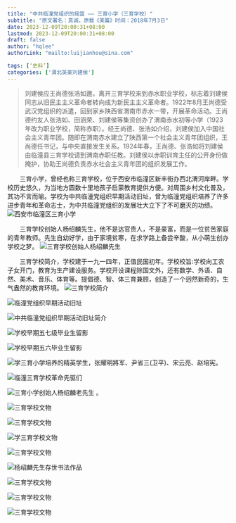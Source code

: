 ```yaml
---
title: "中共临潼党组织的摇篮 —— 三育小学（三育学校）"
subtitle: "原文署名：真诚，原载《美篇》时间：2018年7月3日"
date: 2023-12-09T20:00:31+08:00
lastmod: 2023-12-09T20:00:31+08:00
draft: false
author: "hqlee"
authorLink: "mailto:luijianhou@sina.com"

tags: [‘史料’]
categories: ['渭北英豪刘建侯']
---
```


>刘建侯应王尚德张浩如邀，离开三育学校来到赤水职业学校，标志着刘建侯同志从旧民主主义革命者转向成为新民主主义革命者。1922年8月王尚德受武汉党组织的派遣，回到家乡陕西省渭南市赤水一带，开展革命活动。王尚德约友人张浩如、田涵荣、刘建侯等集资创办了渭南赤水初等小学（1923年改为职业学校，简称赤职）。经王尚德、张浩如介绍，刘建侯加入中国社会主义青年团。随即在渭南赤水建立了陕西第一个社会主义青年团组织，王尚德任书记，与中央直接发生关系。1924年春，王尚德、张浩如将刘建侯由临潼县三育学校请到渭南赤职任教。刘建侯以赤职训育主任的公开身份做掩护，协助王尚德负责赤水社会主义青年团的组织发展工作。


　　三育小学，曾经也称三育学校，位于西安市临潼区新丰街办西北渭河岸畔。学校历史悠久，为当地方圆数十里地孩子启蒙教育提供方便。对周围乡村文化普及，其功不言而喻。学校为中共临潼党组织早期活动旧址，曾为临潼党组织培养了许多进步青年和革命志士，为中共临潼党组织的发展壮大立下了不可磨灭的功绩。
![西安市临潼区三育小学](/images/sanyu/image.png "西安市临潼区三育小学")


　　三育学校创始人杨绍麟先生，他不是达官贵人，不是豪富，而是一位贫苦家庭的青年教师。先生自幼好学，由于家境贫寒，在求学路上备尝辛酸，从小萌生创办学校之梦。
![三育学校创始人杨绍麟先生](/images/sanyu/image-1.png "三育学校创始人杨绍麟先生")


　　三育学校简介，学校建于一九一四年，正值民国初年。学校校旨:学校向工农子女开门，教育为生产建设服务。学校开设课程除国文外，还有数学、外语、自然、美术、音乐、体育等。提倡德、智、体三育兼顾，创造了一个迥然新奇的，生气盎然的教育环境。
![三育学校简介](/images/sanyu/image-2.png "三育学校简介")

![临潼党组织早期活动旧址](/images/sanyu/image-3.png "临潼党组织早期活动旧址")

![中共临潼党组织早期活动旧址简介](/images/sanyu/image-4.png "中共临潼党组织早期活动旧址简介")

![学校早期五七级毕业生留影](/images/sanyu/image-5.png "三学校早期毕业生留影")

![学校早期五六毕业生留影](/images/sanyu/image-6.png "三学校早期毕业生留影")


![学三育小学培养的精英学生，张耀明將军、尹省三(卫平)、宋云亮、赵培宪。](/images/sanyu/image-7.png "三育小学培养的精英学生，张耀明將军、尹省三(卫平)、宋云亮、赵培宪。")


![临潼三育学校革命先驱们](/images/sanyu/image-8.png "临潼三育学校革命先驱们：王尚德、刘建侯、李凌汉、刘庚(刘鸿儒)")


![三育小学创始人杨绍麟老先生](/images/sanyu/image-9.png "三育小学创始人杨绍麟老先生")
。

![三育学校文物](/images/sanyu/image-10.png "上匾是临潼县长邓长耀1921年为杨先生三育学校书写，边框已剥落，仅剩中心四字可观。下为杨绍麟先生一家人在1932年返回临潼时，由张耀明将军摄影。")


![三育学校文物](/images/sanyu/image-11.png "三学校早期毕业生留影山东泰山，冯玉祥将军纪念馆内卧虎石，杨绍麟先生题刻于上面，旁边有于佑任先生的题刻。")

![学三育学校文物](/images/sanyu/image-12.png "左为杨绍麟先生于1943年给张纪臣老先生书写的碑文，上为篆字，下为楷书。右为于佑任先生在台湾民国39年为李伯承所书，李伯承是杨先生的二女婿。")


![三育学校文物](/images/sanyu/image-13.png "杨绍麟先生1952年为新丰姚罗村王英杰先生所书，刻成砖雕置门前上方。")


![杨绍麟先生存世书法作品](/images/sanyu/image-14.png "杨绍麟先生存世书法作品")


![三育学校文物](/images/sanyu/image-15.png "上左为杨绍麟先生存世书法作品，上右为冯玉祥纪念馆卧虎石杨绍麟石刻平面，下为先生作品:雪满山中高士卧，明月林下美人来。")


![三育学校文物](/images/sanyu/image-16.png "三育小学内，仅存文物———古楼遗址外貌。")


![三育学校文物](/images/sanyu/image-17.png "学校现存主要文物，是时任临潼县县长邓长耀1921年为杨先生三育学校书写的‘热心兴学’四字牌匾。")
